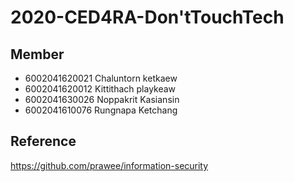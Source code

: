 # 2020-CED4RA-Don'tTouchTech

## Member 
- 6002041620021  Chaluntorn  ketkaew
- 6002041620012  Kittithach  playkeaw
- 6002041630026  Noppakrit   Kasiansin
- 6002041610076  Rungnapa    Ketchang

## Reference
  <https://github.com/prawee/information-security>
